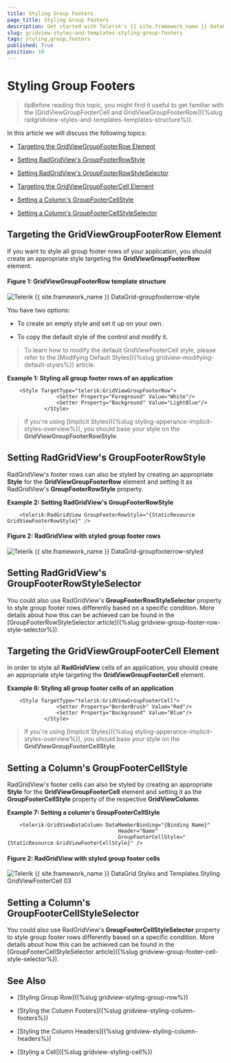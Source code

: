 ```yaml
---
title: Styling Group Footers
page_title: Styling Group Footers
description: Get started with Telerik's {{ site.framework_name }} DataGrid and learn how to style the GroupFooterRow element.
slug: gridview-styles-and-templates-styling-group-footers
tags: styling,group,footers
published: True
position: 10
---
```


# Styling Group Footers

>tipBefore reading this topic, you might find it useful to get familiar with the [GridViewGroupFooterCell and GridViewGroupFooterRow]({%slug radgridview-styles-and-templates-templates-structure%}).

In this article we will discuss the following topics:

* [Targeting the GridViewGroupFooterRow Element](#targeting-the-gridviewgroupfooterrow-element)

* [Setting RadGridView's GroupFooterRowStyle](#setting-radgridviews-groupfooterrowstyle)

* [Setting RadGridView's GroupFooterRowStyleSelector](#setting-radgridviews-groupfooterrowstyleselector)

* [Targeting the GridViewGroupFooterCell Element](#targeting-the-gridviewgroupfootercell-element)

* [Setting a Column's GroupFooterCellStyle](#setting-a-columns-groupfootercellstyle)

* [Setting a Column's GroupFooterCellStyleSelector](#setting-a-columns-groupfootercellstyleselector)

## Targeting the GridViewGroupFooterRow Element

If you want to style all group footer rows of your application, you should create an appropriate style targeting the __GridViewGroupFooterRow__ element.

#### __Figure 1: GridViewGroupFooterRow template structure__

![Telerik {{ site.framework_name }} DataGrid-groupfooterrow-style](images/gridview-groupfooterrow-style.png)

You have two options:

* To create an empty style and set it up on your own.

* To copy the default style of the control and modify it.

>To learn how to modify the default GridViewFooterCell style, please refer to the [Modifying Default Styles]({%slug gridview-modifying-default-styles%}) article.

__Example 1: Styling all group footer rows of an application__

```XAML
	<Style TargetType="telerik:GridViewGroupFooterRow">
	            <Setter Property="Foreground" Value="White"/>
	            <Setter Property="Background" Value="LightBlue"/>
	        </Style>
```

>If you're using [Implicit Styles]({%slug styling-apperance-implicit-styles-overview%}), you should base your style on the __GridViewGroupFooterRowStyle__.

## Setting RadGridView's GroupFooterRowStyle

RadGridView's footer rows can also be styled by creating an appropriate __Style__ for the **GridViewGroupFooterRow** element and setting it as RadGridView's __GroupFooterRowStyle__ property. 

__Example 2: Setting RadGridView's GroupFooterRowStyle__

```XAML
	<telerik:RadGridView GroupFooterRowStyle="{StaticResource GridViewFooterRowStyle}" />
```

#### __Figure 2: RadGridView with styled group footer rows__

![Telerik {{ site.framework_name }} DataGrid-groupfooterrow-styled](images/gridview-groupfooterrow-styled.png)

## Setting RadGridView's GroupFooterRowStyleSelector

You could also use RadGridView's **GroupFooterRowStyleSelector** property to style group footer rows differently based on a specific condition. More details about how this can be achieved can be found in the [GroupFooterRowStyleSelector article]({%slug gridview-group-footer-row-style-selector%}).

## Targeting the GridViewGroupFooterCell Element

In order to style all __RadGridView__ cells of an application, you should create an appropriate style targeting the __GridViewGroupFooterCell__ element.

__Example 6: Styling all group footer cells of an application__

```XAML
	<Style TargetType="telerik:GridViewGroupFooterCell">
	            <Setter Property="BorderBrush" Value="Red"/>
	            <Setter Property="Background" Value="Blue"/>
	        </Style>
```

>If you're using [Implicit Styles]({%slug styling-apperance-implicit-styles-overview%}), you should base your style on the __GridViewGroupFooterCellStyle__.

## Setting a Column's GroupFooterCellStyle

RadGridView's footer cells can also be styled by creating an appropriate __Style__ for the **GridViewGroupFooterCell** element and setting it as the __GroupFooterCellStyle__ property of the respective __GridViewColumn__. 

__Example 7: Setting a column's GroupFooterCellStyle__

```XAML
	<telerik:GridViewDataColumn DataMemberBinding="{Binding Name}"
	                                Header="Name"
	                                GroupFooterCellStyle="{StaticResource GridViewFooterCellStyle}" />
```

#### __Figure 2: RadGridView with styled group footer cells__

![Telerik {{ site.framework_name }} DataGrid Styles and Templates Styling GridViewFooterCell 03](images/RadGridView_Styles_and_Templates_Styling_GridViewFooterCell_03.png)

## Setting a Column's GroupFooterCellStyleSelector

You could also use RadGridView's **GroupFooterCellStyleSelector** property to style group footer rows differently based on a specific condition. More details about how this can be achieved can be found in the [GroupFooterCellStyleSelector article]({%slug gridview-group-footer-cell-style-selector%}).

## See Also

 * [Styling Group Row]({%slug gridview-styling-group-row%})

 * [Styling the Column Footers]({%slug gridview-styling-column-footers%})

 * [Styling the Column Headers]({%slug gridview-styling-column-headers%})

 * [Styling a Cell]({%slug gridview-styling-cell%})
